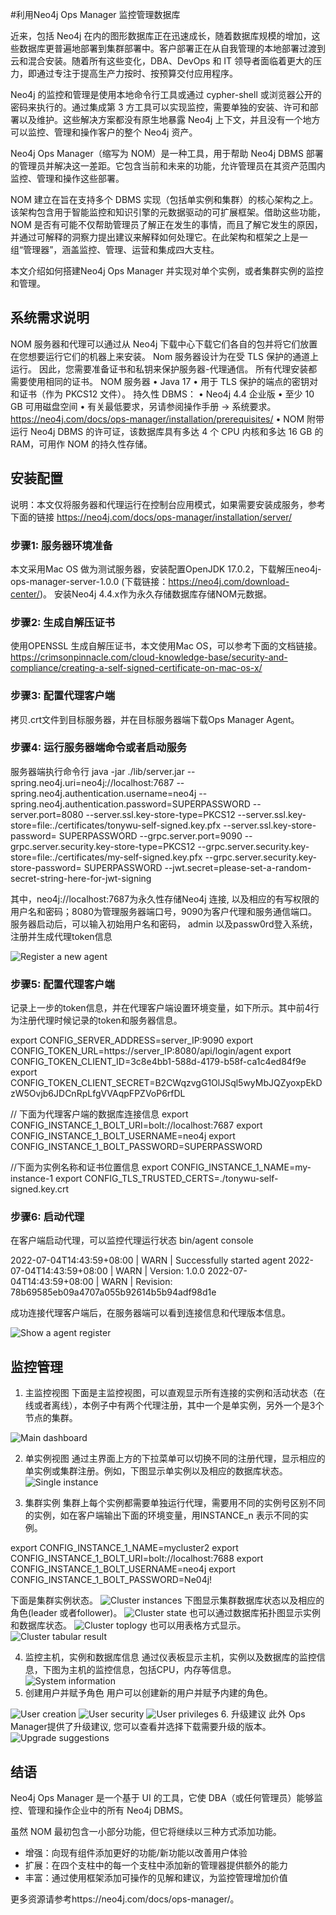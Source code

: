 #利用Neo4j Ops Manager 监控管理数据库


近来，包括 Neo4j 在内的图形数据库正在迅速成长，随着数据库规模的增加，这些数据库更普遍地部署到集群部署中。客户部署正在从自我管理的本地部署过渡到云和混合安装。随着所有这些变化，DBA、DevOps 和 IT 领导者面临着更大的压力，即通过专注于提高生产力按时、按预算交付应用程序。

Neo4j 的监控和管理是使用本地命令行工具或通过 cypher-shell 或浏览器公开的密码来执行的。通过集成第 3 方工具可以实现监控，需要单独的安装、许可和部署以及维护。这些解决方案都没有原生地暴露 Neo4j 上下文，并且没有一个地方可以监控、管理和操作客户的整个 Neo4j 资产。

Neo4j Ops Manager（缩写为 NOM）是一种工具，用于帮助 Neo4j DBMS 部署的管理员并解决这一差距。它包含当前和未来的功能，允许管理员在其资产范围内监控、管理和操作这些部署。

NOM 建立在旨在支持多个 DBMS 实现（包括单实例和集群）的核心架构之上。该架构包含用于智能监控和知识引擎的元数据驱动的可扩展框架。借助这些功能，NOM 是否有可能不仅帮助管理员了解正在发生的事情，而且了解它发生的原因，并通过可解释的洞察力提出建议来解释如何处理它。在此架构和框架之上是一组“管理器”，涵盖监控、管理、运营和集成四大支柱。

本文介绍如何搭建Neo4j Ops Manager 并实现对单个实例，或者集群实例的监控和管理。

## 系统需求说明


NOM 服务器和代理可以通过从 Neo4j 下载中心下载它们各自的包并将它们放置在您想要运行它们的机器上来安装。 Nom 服务器设计为在受 TLS 保护的通道上运行。 因此，您需要准备证书和私钥来保护服务器-代理通信。 所有代理安装都需要使用相同的证书。
NOM 服务器
•	Java 17
•	用于 TLS 保护的端点的密钥对和证书（作为 PKCS12 文件）。
持久性 DBMS：
•	Neo4j 4.4 企业版
•	至少 10 GB 可用磁盘空间
•	有关最低要求，另请参阅操作手册 → 系统要求。
https://neo4j.com/docs/ops-manager/installation/prerequisites/
•	NOM 附带运行 Neo4j DBMS 的许可证，该数据库具有多达 4 个 CPU 内核和多达 16 GB 的 RAM，可用作 NOM 的持久性存储。

## 安装配置

说明：本文仅将服务器和代理运行在控制台应用模式，如果需要安装成服务，参考下面的链接
https://neo4j.com/docs/ops-manager/installation/server/

### 步骤1: 服务器环境准备

本文采用Mac OS 做为测试服务器，安装配置OpenJDK 17.0.2，下载解压neo4j-ops-manager-server-1.0.0 (下载链接：https://neo4j.com/download-center/)。
安装Neo4j 4.4.x作为永久存储数据库存储NOM元数据。

### 步骤2: 生成自解压证书

使用OPENSSL 生成自解压证书，本文使用Mac OS，可以参考下面的文档链接。
https://crimsonpinnacle.com/cloud-knowledge-base/security-and-compliance/creating-a-self-signed-certificate-on-mac-os-x/

### 步骤3: 配置代理客户端

拷贝.crt文件到目标服务器，并在目标服务器端下载Ops Manager Agent。

### 步骤4: 运行服务器端命令或者启动服务

服务器端执行命令行
java -jar ./lib/server.jar 
--spring.neo4j.uri=neo4j://localhost:7687
--spring.neo4j.authentication.username=neo4j 
--spring.neo4j.authentication.password=SUPERPASSWORD 
--server.port=8080 
--server.ssl.key-store-type=PKCS12 
--server.ssl.key-store=file:./certificates/tonywu-self-signed.key.pfx 
--server.ssl.key-store-password= SUPERPASSWORD 
--grpc.server.port=9090 
--grpc.server.security.key-store-type=PKCS12 
--grpc.server.security.key-store=file:./certificates/my-self-signed.key.pfx 
--grpc.server.security.key-store-password= SUPERPASSWORD 
--jwt.secret=please-set-a-random-secret-string-here-for-jwt-signing

其中，neo4j://localhost:7687为永久性存储Neo4j 连接, 以及相应的有写权限的用户名和密码；8080为管理服务器端口号，9090为客户代理和服务通信端口。
服务器启动后，可以输入初始用户名和密码， admin 以及passw0rd登入系统，注册并生成代理token信息

![Register a new agent](./manage-and-monitor-Neo4j-by-Ops-Manager/1-register.png)

### 步骤5: 配置代理客户端

记录上一步的token信息，并在代理客户端设置环境变量，如下所示。其中前4行为注册代理时候记录的token和服务器信息。

export CONFIG_SERVER_ADDRESS=server_IP:9090
export CONFIG_TOKEN_URL=https://server_IP:8080/api/login/agent
export CONFIG_TOKEN_CLIENT_ID=3c8e4bb1-588d-4179-b58f-ca1c4ed84f9e
export CONFIG_TOKEN_CLIENT_SECRET=B2CWqzvgG1OlJSql5wyMbJQZyoxpEkDzW5Ovjb6JDCnRpLfgVVAqpFPZVoP6rfDL

// 下面为代理客户端的数据库连接信息
export CONFIG_INSTANCE_1_BOLT_URI=bolt://localhost:7687
export CONFIG_INSTANCE_1_BOLT_USERNAME=neo4j
export CONFIG_INSTANCE_1_BOLT_PASSWORD=SUPERPASSWORD

//下面为实例名称和证书位置信息
export CONFIG_INSTANCE_1_NAME=my-instance-1
export CONFIG_TLS_TRUSTED_CERTS=./tonywu-self-signed.key.crt

### 步骤6: 启动代理

在客户端启动代理，可以监控代理运行状态
bin/agent console

2022-07-04T14:43:59+08:00 | WARN  | Successfully started agent
2022-07-04T14:43:59+08:00 | WARN  | Version: 1.0.0
2022-07-04T14:43:59+08:00 | WARN  | Revision: 78b69585eb09a4707a055b92614b5b94adf98d1e


成功连接代理客户端后，在服务器端可以看到连接信息和代理版本信息。

![Show a agent register](./manage-and-monitor-Neo4j-by-Ops-Manager/2-showregister.png)

## 监控管理
1.	主监控视图
下面是主监控视图，可以直观显示所有连接的实例和活动状态（在线或者离线），本例子中有两个代理注册，其中一个是单实例，另外一个是3个节点的集群。

![Main dashboard](./manage-and-monitor-Neo4j-by-Ops-Manager/3-maindashboard.png)

2.	单实例视图
通过主界面上方的下拉菜单可以切换不同的注册代理，显示相应的单实例或集群注册。例如，下图显示单实例以及相应的数据库状态。
![Single instance](./manage-and-monitor-Neo4j-by-Ops-Manager/4-si.png) 

3.	集群实例
集群上每个实例都需要单独运行代理，需要用不同的实例号区别不同的实例，如在客户端输出下面的环境变量，用INSTANCE_n 表示不同的实例。

export CONFIG_INSTANCE_1_NAME=mycluster2
export CONFIG_INSTANCE_1_BOLT_URI=bolt://localhost:7688
export CONFIG_INSTANCE_1_BOLT_USERNAME=neo4j
export CONFIG_INSTANCE_1_BOLT_PASSWORD=Ne04j!

下面是集群实例状态。
![Cluster instances](./manage-and-monitor-Neo4j-by-Ops-Manager/5-cluster.png) 
下图显示集群数据库状态以及相应的角色(leader 或者follower)。
![Cluster state](./manage-and-monitor-Neo4j-by-Ops-Manager/6-cluster-state.png)
也可以通过数据库拓扑图显示实例和数据库状态。
![Cluster toplogy](./manage-and-monitor-Neo4j-by-Ops-Manager/7-cluster-topology.png)
也可以用表格方式显示。
![Cluster tabular result](./manage-and-monitor-Neo4j-by-Ops-Manager/8-cluster-tabular.png)

4.	监控主机，实例和数据库信息
通过仪表板显示主机，实例以及数据库的监控信息，下图为主机的监控信息，包括CPU，内存等信息。
![System information](./manage-and-monitor-Neo4j-by-Ops-Manager/9-sysinfo.png)
5.	创建用户并赋予角色
用户可以创建新的用户并赋予内建的角色。
 
![User creation](./manage-and-monitor-Neo4j-by-Ops-Manager/10-usercreation.png)
![User security](./manage-and-monitor-Neo4j-by-Ops-Manager/11-security.png)
![User privileges](./manage-and-monitor-Neo4j-by-Ops-Manager/12-privileges.png)
6.	升级建议
此外 Ops Manager提供了升级建议, 您可以查看并选择下载需要升级的版本。
![Upgrade suggestions](./manage-and-monitor-Neo4j-by-Ops-Manager/13-upgrade.png)

## 结语

Neo4j Ops Manager 是一个基于 UI 的工具，它使 DBA（或任何管理员）能够监控、管理和操作企业中的所有 Neo4j DBMS。

虽然 NOM 最初包含一小部分功能，但它将继续以三种方式添加功能。
 * 增强：向现有组件添加更好的功能/新功能以改善用户体验 
*  扩展：在四个支柱中的每一个支柱中添加新的管理器提供额外的能力 
*  丰富：通过使用框架添加可操作的见解和建议，为监控管理增加价值

更多资源请参考https://neo4j.com/docs/ops-manager/。
